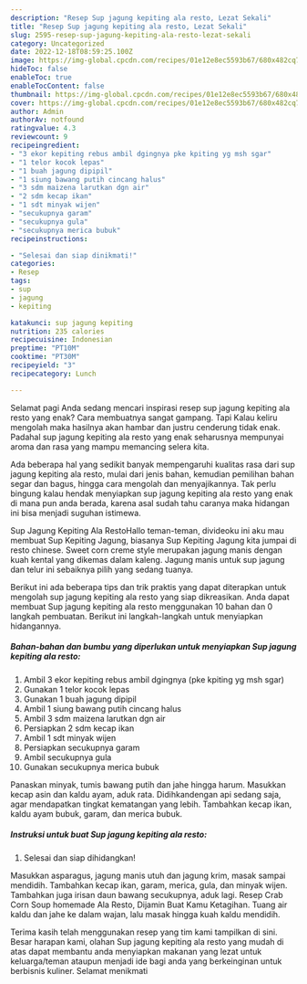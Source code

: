 ```yaml
---
description: "Resep Sup jagung kepiting ala resto, Lezat Sekali"
title: "Resep Sup jagung kepiting ala resto, Lezat Sekali"
slug: 2595-resep-sup-jagung-kepiting-ala-resto-lezat-sekali
category: Uncategorized
date: 2022-12-18T08:59:25.100Z
image: https://img-global.cpcdn.com/recipes/01e12e8ec5593b67/680x482cq70/sup-jagung-kepiting-ala-resto-foto-resep-utama.jpg
hideToc: false
enableToc: true
enableTocContent: false
thumbnail: https://img-global.cpcdn.com/recipes/01e12e8ec5593b67/680x482cq70/sup-jagung-kepiting-ala-resto-foto-resep-utama.jpg
cover: https://img-global.cpcdn.com/recipes/01e12e8ec5593b67/680x482cq70/sup-jagung-kepiting-ala-resto-foto-resep-utama.jpg
author: Admin
authorAv: notfound
ratingvalue: 4.3
reviewcount: 9
recipeingredient:
- "3 ekor kepiting rebus ambil dgingnya pke kpiting yg msh sgar"
- "1 telor kocok lepas"
- "1 buah jagung dipipil"
- "1 siung bawang putih cincang halus"
- "3 sdm maizena larutkan dgn air"
- "2 sdm kecap ikan"
- "1 sdt minyak wijen"
- "secukupnya garam"
- "secukupnya gula"
- "secukupnya merica bubuk"
recipeinstructions:

- "Selesai dan siap dinikmati!"
categories:
- Resep
tags:
- sup
- jagung
- kepiting

katakunci: sup jagung kepiting 
nutrition: 235 calories
recipecuisine: Indonesian
preptime: "PT10M"
cooktime: "PT30M"
recipeyield: "3"
recipecategory: Lunch

---
```



Selamat pagi Anda sedang mencari inspirasi resep sup jagung kepiting ala resto yang enak? Cara membuatnya sangat gampang. Tapi Kalau keliru mengolah maka hasilnya akan hambar dan justru cenderung tidak enak. Padahal sup jagung kepiting ala resto yang enak seharusnya mempunyai aroma dan rasa yang mampu memancing selera kita.


Ada beberapa hal yang sedikit banyak mempengaruhi kualitas rasa dari sup jagung kepiting ala resto, mulai dari jenis bahan, kemudian pemilihan bahan segar dan bagus, hingga cara mengolah dan menyajikannya. Tak perlu bingung kalau hendak menyiapkan sup jagung kepiting ala resto yang enak di mana pun anda berada, karena asal sudah tahu caranya maka hidangan ini bisa menjadi suguhan istimewa.

Sup Jagung Kepiting Ala RestoHallo teman-teman, divideoku ini aku mau membuat Sup Kepiting Jagung, biasanya Sup Kepiting Jagung kita jumpai di resto chinese. Sweet corn creme style merupakan jagung manis dengan kuah kental yang dikemas dalam kaleng. Jagung manis untuk sup jagung dan telur ini sebaiknya pilih yang sedang tuanya.


Berikut ini ada beberapa tips dan trik praktis yang dapat diterapkan untuk mengolah sup jagung kepiting ala resto yang siap dikreasikan. Anda dapat membuat Sup jagung kepiting ala resto menggunakan 10 bahan dan 0 langkah pembuatan. Berikut ini langkah-langkah untuk menyiapkan hidangannya.

<!--inarticleads1-->

##### Bahan-bahan dan bumbu yang diperlukan untuk menyiapkan Sup jagung kepiting ala resto:

1. Ambil 3 ekor kepiting rebus ambil dgingnya (pke kpiting yg msh sgar)
1. Gunakan 1 telor kocok lepas
1. Gunakan 1 buah jagung dipipil
1. Ambil 1 siung bawang putih cincang halus
1. Ambil 3 sdm maizena larutkan dgn air
1. Persiapkan 2 sdm kecap ikan
1. Ambil 1 sdt minyak wijen
1. Persiapkan secukupnya garam
1. Ambil secukupnya gula
1. Gunakan secukupnya merica bubuk


Panaskan minyak, tumis bawang putih dan jahe hingga harum. Masukkan kecap asin dan kaldu ayam, aduk rata. Didihkandengan api sedang saja, agar mendapatkan tingkat kematangan yang lebih. Tambahkan kecap ikan, kaldu ayam bubuk, garam, dan merica bubuk. 

<!--inarticleads2-->

##### Instruksi untuk buat Sup jagung kepiting ala resto:


1. Selesai dan siap dihidangkan!

Masukkan asparagus, jagung manis utuh dan jagung krim, masak sampai mendidih. Tambahkan kecap ikan, garam, merica, gula, dan minyak wijen. Tambahkan juga irisan daun bawang secukupnya, aduk lagi. Resep Crab Corn Soup homemade Ala Resto, Dijamin Buat Kamu Ketagihan. Tuang air kaldu dan jahe ke dalam wajan, lalu masak hingga kuah kaldu mendidih. 

Terima kasih telah menggunakan resep yang tim kami tampilkan di sini. Besar harapan kami, olahan Sup jagung kepiting ala resto yang mudah di atas dapat membantu anda menyiapkan makanan yang lezat untuk keluarga/teman ataupun menjadi ide bagi anda yang berkeinginan untuk berbisnis kuliner. Selamat menikmati
